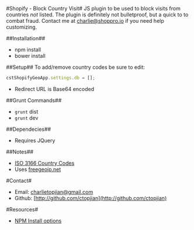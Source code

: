 #Shopify - Block Country Visit#
JS plugin to be used to block visits from countries *not* listed. The plugin is definitely not bulletproof, but a quick to to combat fraud.
Contact me at charlie@shoppro.io if you need help customizing. 

##Installation##
* npm install
* bower install

##Setup##
To add/remove country codes be sure to edit:

```javascript
cstShopifyGeoApp.settings.db = [];
```

* Redirect URL is Base64 encoded

##Grunt Commands##
* `grunt` dist
* `grunt` dev

##Dependecies##
* Requires JQuery

##Notes##
* [ISO 3166 Country Codes](http://dev.maxmind.com/geoip/legacy/codes/iso3166/)
* Uses [freegeoip.net](https://docs.npmjs.com/cli/install)


#Contact#
* Email: charlietopjian@gmail.com
* Github: [http://github.com/ctopjian](http://github.com/ctopjian)

#Resources#
* [NPM Install options](https://docs.npmjs.com/cli/install)